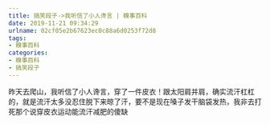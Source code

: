 ```yaml
---
title: 搞笑段子->我听信了小人谗言 | 糗事百科
date: 2019-11-21 09:34:29
urlname: 02cf05e2b67623ec0c88a6d0253f72d8
tags: 
- 糗事百科
categories:
- 糗事百科
- 搞笑段子
---
```

昨天去爬山，我听信了小人谗言，穿了一件皮衣！跟太阳肩并肩，确实流汗杠杠的，就是流汗太多没忍住脱下来晾了汗，要不是现在嗓子发干脑袋发热，我非去打死那个说穿皮衣运动能流汗减肥的傻缺


